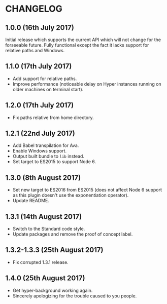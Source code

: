 # CHANGELOG

## 1.0.0 (16th July 2017)

Initial release which supports the current API which will not change for the forseeable future. Fully functional except the fact it lacks support for relative paths and Windows.

## 1.1.0 (17th July 2017)

- Add support for relative paths.
- Improve performance (noticeable delay on Hyper instances running on older machines on terminal start).

## 1.2.0 (17th July 2017)

- Fix paths relative from home directory.

## 1.2.1 (22nd July 2017)

- Add Babel transpilation for Ava.
- Enable Windows support.
- Output built bundle to `lib` instead.
- Set target to ES2015 to support Node 6.

## 1.3.0 (8th August 2017)

- Set new target to ES2016 from ES2015 (does not affect Node 6 support as this plugin doesn't use the exponentiation operator).
- Update README.

## 1.3.1 (14th August 2017)

- Switch to the Standard code style.
- Update packages and remove the proof of concept label.

## 1.3.2-1.3.3 (25th August 2017)

- Fix corrupted 1.3.1 release.

## 1.4.0 (25th August 2017)

- Get hyper-background working again.
- Sincerely apologizing for the trouble caused to you people.
